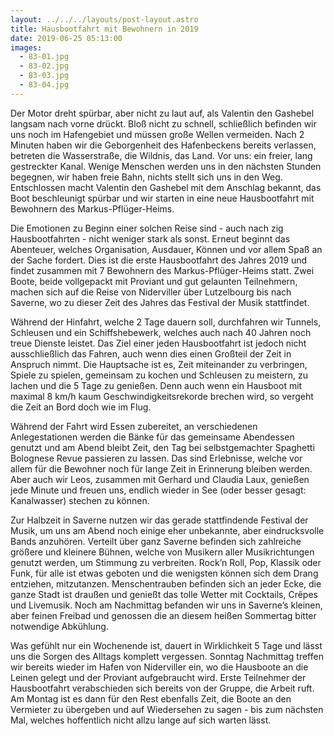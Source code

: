 ```yaml
---
layout: ../../../layouts/post-layout.astro
title: Hausbootfahrt mit Bewohnern in 2019
date: 2019-06-25 05:13:00
images:
  - 83-01.jpg
  - 83-02.jpg
  - 83-03.jpg
  - 83-04.jpg
---
```


Der Motor dreht spürbar, aber nicht zu laut auf, als Valentin den Gashebel langsam nach vorne drückt. Bloß nicht zu schnell, schließlich befinden wir uns noch im Hafengebiet und müssen große Wellen vermeiden. Nach 2 Minuten haben wir die Geborgenheit des Hafenbeckens bereits verlassen, betreten die Wasserstraße, die Wildnis, das Land. Vor uns: ein freier, lang gestreckter Kanal. Wenige Menschen werden uns in den nächsten Stunden begegnen, wir haben freie Bahn, nichts stellt sich uns in den Weg. Entschlossen macht Valentin den Gashebel mit dem Anschlag bekannt, das Boot beschleunigt spürbar und wir starten in eine neue Hausbootfahrt mit Bewohnern des Markus-Pflüger-Heims.

Die Emotionen zu Beginn einer solchen Reise sind - auch nach zig Hausbootfahrten - nicht weniger stark als sonst. Erneut beginnt das Abenteuer, welches Organisation, Ausdauer, Können und vor allem Spaß an der Sache fordert. Dies ist die erste Hausbootfahrt des Jahres 2019 und findet zusammen mit 7 Bewohnern des Markus-Pflüger-Heims statt. Zwei Boote, beide vollgepackt mit Proviant und gut gelaunten Teilnehmern, machen sich auf die Reise von Niderviller über Lutzelbourg bis nach Saverne, wo zu dieser Zeit des Jahres das Festival der Musik stattfindet.

Während der Hinfahrt, welche 2 Tage dauern soll, durchfahren wir Tunnels, Schleusen und ein Schiffshebewerk, welches auch nach 40 Jahren noch treue Dienste leistet. Das Ziel einer jeden Hausbootfahrt ist jedoch nicht ausschließlich das Fahren, auch wenn dies einen Großteil der Zeit in Anspruch nimmt. Die Hauptsache ist es, Zeit miteinander zu verbringen, Spiele zu spielen, gemeinsam zu kochen und Schleusen zu meistern, zu lachen und die 5 Tage zu genießen. Denn auch wenn ein Hausboot mit maximal 8 km/h kaum Geschwindigkeitsrekorde brechen wird, so vergeht die Zeit an Bord doch wie im Flug.

Während der Fahrt wird Essen zubereitet, an verschiedenen Anlegestationen werden die Bänke für das gemeinsame Abendessen genutzt und am Abend bleibt Zeit, den Tag bei selbstgemachter Spaghetti Bolognese Revue passieren zu lassen. Das sind Erlebnisse, welche vor allem für die Bewohner noch für lange Zeit in Erinnerung bleiben werden. Aber auch wir Leos, zusammen mit Gerhard und Claudia Laux, genießen jede Minute und freuen uns, endlich wieder in See (oder besser gesagt: Kanalwasser) stechen zu können.

Zur Halbzeit in Saverne nutzen wir das gerade stattfindende Festival der Musik, um uns am Abend noch einige eher unbekannte, aber eindrucksvolle Bands anzuhören. Verteilt über ganz Saverne befinden sich zahlreiche größere und kleinere Bühnen, welche von Musikern aller Musikrichtungen genutzt werden, um Stimmung zu verbreiten. Rock’n Roll, Pop, Klassik oder Funk, für alle ist etwas geboten und die wenigsten können sich dem Drang entziehen, mitzutanzen. Menschentrauben befinden sich an jeder Ecke, die ganze Stadt ist draußen und genießt das tolle Wetter mit Cocktails, Crêpes und Livemusik. Noch am Nachmittag befanden wir uns in Saverne’s kleinen, aber feinen Freibad und genossen die an diesem heißen Sommertag bitter notwendige Abkühlung.

Was gefühlt nur ein Wochenende ist, dauert in Wirklichkeit 5 Tage und lässt uns die Sorgen des Alltags komplett vergessen. Sonntag Nachmittag treffen wir bereits wieder im Hafen von Niderviller ein, wo die Hausboote an die Leinen gelegt und der Proviant aufgebraucht wird. Erste Teilnehmer der Hausbootfahrt verabschieden sich bereits von der Gruppe, die Arbeit ruft. Am Montag ist es dann für den Rest ebenfalls Zeit, die Boote an den Vermieter zu übergeben und auf Wiedersehen zu sagen - bis zum nächsten Mal, welches hoffentlich nicht allzu lange auf sich warten lässt.
